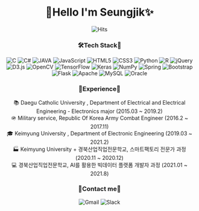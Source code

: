 <h1 align = "center">🌟Hello I'm Seungjik✨</h3>

<p align="center">
<img alt="Hits" src="https://hits.seeyoufarm.com/api/count/incr/badge.svg?url=https%3A%2F%2Fgithub.com%2FSeungjik-Lee%2Fhit-counter&count_bg=%23905ADB&title_bg=%23555555&icon=&icon_color=%23E7E7E7&title=visit&edge_flat=true"/>
</p>

<h3 align = "center">🛠Tech Stack🔧</h3>
<p align="center">
<img alt="C" src="https://img.shields.io/badge/c-%2300599C.svg?style=for-the-badge&logo=c&logoColor=white"/> <img alt="C#" src="https://img.shields.io/badge/c%23-%23239120.svg?style=for-the-badge&logo=c-sharp&logoColor=white"/> <img alt="JAVA" src="https://img.shields.io/badge/java-%23ED8B00.svg?style=for-the-badge&logo=java&logoColor=white"/> <img alt="JavaScript" src="https://img.shields.io/badge/javascript-%23323330.svg?style=for-the-badge&logo=javascript&logoColor=%23F7DF1E"/> <img alt="HTML5" src="https://img.shields.io/badge/html5-%23E34F26.svg?style=for-the-badge&logo=html5&logoColor=white"/> <img alt="CSS3" src="https://img.shields.io/badge/css3-%231572B6.svg?style=for-the-badge&logo=css3&logoColor=white"/> <img alt="Python" src="https://img.shields.io/badge/python-%2314354C.svg?style=for-the-badge&logo=python&logoColor=white"/> <img alt="R" src="https://img.shields.io/badge/r-%23276DC3.svg?style=for-the-badge&logo=r&logoColor=white"/>
<img alt="jQuery" src="https://img.shields.io/badge/jquery-%230769AD.svg?style=for-the-badge&logo=jquery&logoColor=white"/> <img alt="D3.js" src="https://img.shields.io/badge/D3-%230769AD.svg?style=for-the-badge&logo=jquery&logoColor=white"/> <img alt="OpenCV" src="https://img.shields.io/badge/opencv-%23white.svg?style=for-the-badge&logo=opencv&logoColor=white"/> <img alt="TensorFlow" src="https://img.shields.io/badge/TensorFlow-%23FF6F00.svg?style=for-the-badge&logo=TensorFlow&logoColor=white" /> <img alt="Keras" src="https://img.shields.io/badge/Keras-%23D00000.svg?style=for-the-badge&logo=Keras&logoColor=white"/> <img alt="NumPy" src="https://img.shields.io/badge/numpy-%23013243.svg?style=for-the-badge&logo=numpy&logoColor=white" /> <img alt="Spring" src="https://img.shields.io/badge/spring-%236DB33F.svg?style=for-the-badge&logo=spring&logoColor=white"/> <img alt="Bootstrap" src="https://img.shields.io/badge/bootstrap-%23563D7C.svg?style=for-the-badge&logo=bootstrap&logoColor=white"/> <img alt="Flask" src="https://img.shields.io/badge/flask-%23000.svg?style=for-the-badge&logo=flask&logoColor=white"/> <img alt="Apache" src="https://img.shields.io/badge/apache-%23D42029.svg?style=for-the-badge&logo=apache&logoColor=white"/> <img alt="MySQL" src="https://img.shields.io/badge/mysql-%2300f.svg?style=for-the-badge&logo=mysql&logoColor=white"/> <img alt="Oracle" src ="https://img.shields.io/badge/oracle-%23F00000.svg?style=for-the-badge&logo=oracle&logoColor=white" />
</p>

<h3 align = "center">📒Experience📒</h3>
<p align="center">
  📚 Daegu Catholic University , Department of Electrical and Electrical Engineering - Electronics major (2015.03 ~ 2019.2) <br>
  🪖 Military service, Republic Of Korea Army Combat Engineer (2016.2 ~ 2017.11) <br>
  🎓 Keimyung University , Department of Electronic Engineering (2019.03 ~ 2021.2) <br>
  🏭 Keimyung University + 경북산업직업전문학교, 스마트팩토리 전문가 과정 (2020.11 ~ 2020.12) <br>
  💻 경북산업직업전문학교, AI를 활용한 빅데이터 플랫폼 개발자 과정 (2021.01 ~ 2021.8) <br>
</p>

<h3 align = "center">📮Contact me📮</h3>
<p align="center">
<img alt="Gmail" src="https://img.shields.io/badge/Gmail-D14836?style=for-the-badge&logo=gmail&logoColor=white" /> <img alt="Slack" src="https://img.shields.io/badge/Slack-4A154B?style=for-the-badge&logo=slack&logoColor=white" />
</p>
